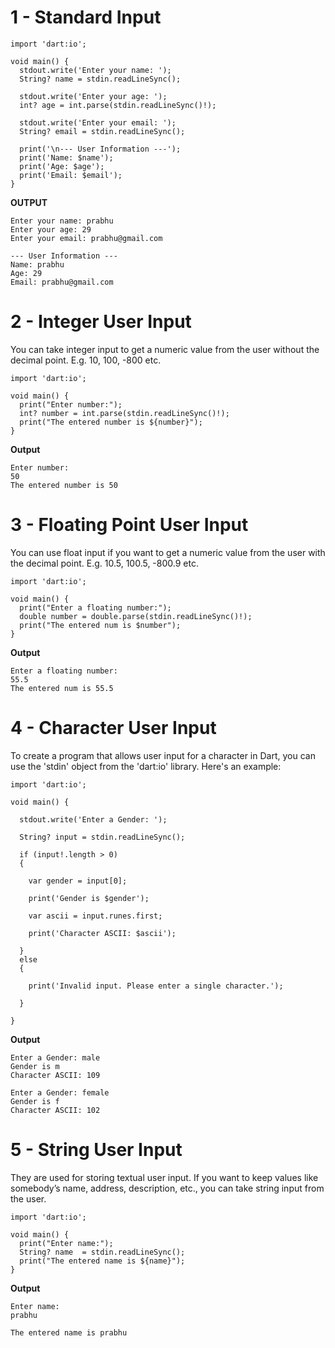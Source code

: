 # 1 - Standard Input

```
import 'dart:io';

void main() {
  stdout.write('Enter your name: ');
  String? name = stdin.readLineSync();

  stdout.write('Enter your age: ');
  int? age = int.parse(stdin.readLineSync()!);

  stdout.write('Enter your email: ');
  String? email = stdin.readLineSync();

  print('\n--- User Information ---');
  print('Name: $name');
  print('Age: $age');
  print('Email: $email');
}
```

**OUTPUT**
```
Enter your name: prabhu
Enter your age: 29
Enter your email: prabhu@gmail.com

--- User Information ---
Name: prabhu
Age: 29
Email: prabhu@gmail.com 
```

# 2 - Integer User Input

You can take integer input to get a numeric value from the user without the decimal point. E.g. 10, 100, -800 etc.

```
import 'dart:io';

void main() {
  print("Enter number:");
  int? number = int.parse(stdin.readLineSync()!);
  print("The entered number is ${number}");
}
```

**Output**
```
Enter number:
50
The entered number is 50
```

# 3 - Floating Point User Input

You can use float input if you want to get a numeric value from the user with the decimal point. E.g. 10.5, 100.5, -800.9 etc.

```
import 'dart:io';

void main() {
  print("Enter a floating number:");
  double number = double.parse(stdin.readLineSync()!);
  print("The entered num is $number");
}
```

**Output**
```
Enter a floating number:
55.5
The entered num is 55.5
```

# 4 - Character User Input

To create a program that allows user input for a character in Dart, you can use the 'stdin' object from the 'dart:io' library. Here's an example:

```
import 'dart:io';

void main() {

  stdout.write('Enter a Gender: ');

  String? input = stdin.readLineSync();

  if (input!.length > 0) 
  {
    
    var gender = input[0];

    print('Gender is $gender');

    var ascii = input.runes.first;

    print('Character ASCII: $ascii');

  } 
  else 
  {

    print('Invalid input. Please enter a single character.');

  }

}
```

**Output**
```
Enter a Gender: male
Gender is m
Character ASCII: 109

Enter a Gender: female
Gender is f
Character ASCII: 102
```

# 5 - String User Input

They are used for storing textual user input. If you want to keep values like somebody’s name, address, description, etc., you can take string input from the user.

```
import 'dart:io';

void main() {
  print("Enter name:");
  String? name  = stdin.readLineSync();
  print("The entered name is ${name}");
}
```

**Output**
```
Enter name:
prabhu

The entered name is prabhu
```